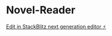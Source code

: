 # Novel-Reader

[Edit in StackBlitz next generation editor ⚡️](https://stackblitz.com/~/github.com/SidSpeedUp/Novel-Reader)